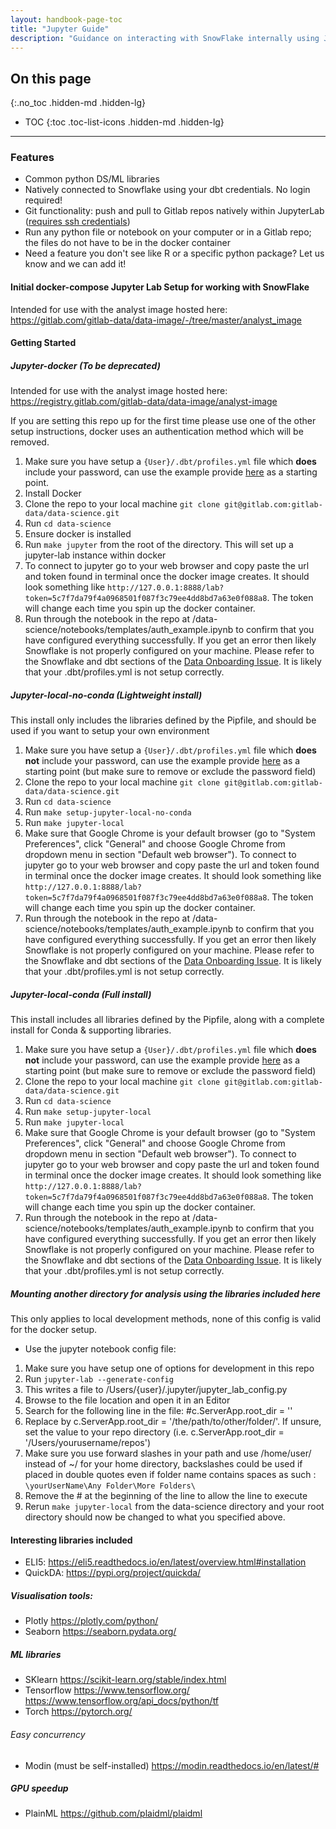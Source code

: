 ```yaml
---
layout: handbook-page-toc
title: "Jupyter Guide"
description: "Guidance on interacting with SnowFlake internally using JupyterLab"
---
```


## On this page
{:.no_toc .hidden-md .hidden-lg}

- TOC
{:toc .toc-list-icons .hidden-md .hidden-lg}

---
### Features ###
- Common python DS/ML libraries
- Natively connected to Snowflake using your dbt credentials. No login required!
- Git functionality: push and pull to Gitlab repos natively within JupyterLab ([requires ssh credentials](https://docs.gitlab.com/ee/ssh/index.html))
- Run any python file or notebook on your computer or in a Gitlab repo; the files do not have to be in the docker container
- Need a feature you don't see like R or a specific python package? Let us know and we can add it!

#### Initial docker-compose Jupyter Lab Setup for working with SnowFlake

Intended for use with the analyst image hosted here: https://gitlab.com/gitlab-data/data-image/-/tree/master/analyst_image

#### Getting Started 

##### Jupyter-docker (To be deprecated)

Intended for use with the analyst image hosted here: https://registry.gitlab.com/gitlab-data/data-image/analyst-image

If you are setting this repo up for the first time please use one of the other setup instructions, docker uses an authentication method which will be removed.

1. Make sure you have setup a `{User}/.dbt/profiles.yml` file which **does** include your password, can use the example provide [here](https://gitlab.com/gitlab-data/analytics/-/blob/master/admin/sample_profiles.yml) as a starting point. 
2. Install Docker
3. Clone the repo to your local machine `git clone git@gitlab.com:gitlab-data/data-science.git`
4. Run `cd data-science`
5. Ensure docker is installed
6. Run `make jupyter` from the root of the directory. This will set up a jupyter-lab instance within docker 
7. To connect to jupyter go to your web browser and copy paste the url and token found in terminal once the docker image creates. It should look something like `http://127.0.0.1:8888/lab?token=5c7f7da79f4a0968501f087f3c79ee4dd8bd7a63e0f088a8`. The token will change each time you spin up the docker container.
8. Run through the notebook in the repo at /data-science/notebooks/templates/auth_example.ipynb to confirm that you have configured everything successfully. If you get an error then likely Snowflake is not properly configured on your machine. Please refer to the Snowflake and dbt sections of the [Data Onboarding Issue](https://gitlab.com/gitlab-data/analytics/-/blob/master/.gitlab/issue_templates/Data%20Onboarding.md). It is likely that your .dbt/profiles.yml is not setup correctly.


##### Jupyter-local-no-conda (Lightweight install)

This install only includes the libraries defined by the Pipfile, and should be used if you want to setup your own environment

1. Make sure you have setup a `{User}/.dbt/profiles.yml` file which **does not** include your password, can use the example provide [here](https://gitlab.com/gitlab-data/analytics/-/blob/master/admin/sample_profiles.yml) as a starting point (but make sure to remove or exclude the password field)
2. Clone the repo to your local machine `git clone git@gitlab.com:gitlab-data/data-science.git`
3. Run `cd data-science`
4. Run `make setup-jupyter-local-no-conda` 
5. Run `make jupyter-local` 
6. Make sure that Google Chrome is your default browser (go to "System Preferences", click "General" and choose Google Chrome from dropdown menu in section "Default web browser"). To connect to jupyter go to your web browser and copy paste the url and token found in terminal once the docker image creates. It should look something like `http://127.0.0.1:8888/lab?token=5c7f7da79f4a0968501f087f3c79ee4dd8bd7a63e0f088a8`. The token will change each time you spin up the docker container. 
7. Run through the notebook in the repo at /data-science/notebooks/templates/auth_example.ipynb to confirm that you have configured everything successfully. If you get an error then likely Snowflake is not properly configured on your machine. Please refer to the Snowflake and dbt sections of the [Data Onboarding Issue](https://gitlab.com/gitlab-data/analytics/-/blob/master/.gitlab/issue_templates/Data%20Onboarding.md). It is likely that your .dbt/profiles.yml is not setup correctly.

##### Jupyter-local-conda (Full install)

This install includes all libraries defined by the Pipfile, along with a complete install for Conda & supporting libraries. 

1. Make sure you have setup a `{User}/.dbt/profiles.yml` file which **does not** include your password, can use the example provide [here](https://gitlab.com/gitlab-data/analytics/-/blob/master/admin/sample_profiles.yml) as a starting point (but make sure to remove or exclude the password field)
2. Clone the repo to your local machine `git clone git@gitlab.com:gitlab-data/data-science.git`
3. Run `cd data-science`
4. Run `make setup-jupyter-local`
5. Run `make jupyter-local`
6. Make sure that Google Chrome is your default browser (go to "System Preferences", click "General" and choose Google Chrome from dropdown menu in section "Default web browser"). To connect to jupyter go to your web browser and copy paste the url and token found in terminal once the docker image creates. It should look something like `http://127.0.0.1:8888/lab?token=5c7f7da79f4a0968501f087f3c79ee4dd8bd7a63e0f088a8`. The token will change each time you spin up the docker container.
7. Run through the notebook in the repo at /data-science/notebooks/templates/auth_example.ipynb to confirm that you have configured everything successfully. If you get an error then likely Snowflake is not properly configured on your machine. Please refer to the Snowflake and dbt sections of the [Data Onboarding Issue](https://gitlab.com/gitlab-data/analytics/-/blob/master/.gitlab/issue_templates/Data%20Onboarding.md). It is likely that your .dbt/profiles.yml is not setup correctly.

##### Mounting another directory for analysis using the libraries included here

This only applies to local development methods, none of this config is valid for the docker setup. 

* Use the jupyter notebook config file:
1. Make sure you have setup one of options for development in this repo 
2. Run `jupyter-lab --generate-config` 
3. This writes a file to /Users/{user}/.jupyter/jupyter_lab_config.py
4. Browse to the file location and open it in an Editor
5. Search for the following line in the file: #c.ServerApp.root_dir = ''
6. Replace by c.ServerApp.root_dir = '/the/path/to/other/folder/'. If unsure, set the value to your repo directory (i.e. c.ServerApp.root_dir = '/Users/yourusername/repos')
7. Make sure you use forward slashes in your path and use /home/user/ instead of ~/ for your home directory, backslashes could be used if placed in double quotes even if folder name contains spaces as such : `\yourUserName\Any Folder\More Folders\`
8. Remove the # at the beginning of the line to allow the line to execute
9. Rerun `make jupyter-local` from the data-science directory and your root directory should now be changed to what you specified above. 

#### Interesting libraries included

* ELI5: 
    https://eli5.readthedocs.io/en/latest/overview.html#installation
* QuickDA: 
    https://pypi.org/project/quickda/
  
##### Visualisation tools: 

* Plotly
  https://plotly.com/python/
* Seaborn 
  https://seaborn.pydata.org/

##### ML libraries

* SKlearn
  https://scikit-learn.org/stable/index.html
* Tensorflow
  https://www.tensorflow.org/
  https://www.tensorflow.org/api_docs/python/tf
* Torch
https://pytorch.org/

###### Easy concurrency 

* Modin (must be self-installed)
https://modin.readthedocs.io/en/latest/#

##### GPU speedup

* PlainML 
https://github.com/plaidml/plaidml
